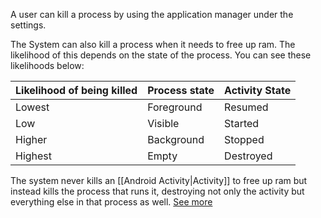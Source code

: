 A user can kill a process by using the application manager under the settings.

The System can also kill a process when it needs to free up ram. The likelihood of this depends on the state of the process. You can see these likelihoods below:

| Likelihood of being killed | Process state | Activity State |
| -------------------------- | ------------- | -------------- |
| Lowest                     | Foreground    | Resumed        |
| Low                        | Visible       | Started        |
| Higher                     | Background    | Stopped        |
| Highest                    | Empty         | Destroyed      |

The system never kills an [[Android Activity|Activity]] to free up ram but instead kills the process that runs it, destroying not only the activity but everything else in that process as well. 
[See more](https://developer.android.com/guide/components/activities/activity-lifecycle#asem)